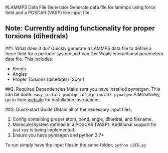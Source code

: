 #LAMMPS Data File Generator
Generate data file for lammps using force field and a POSCAR (VASP) like input file.

## Note: Currently adding functionality for proper torsions (dihedrals)

##1. What does it do?
Quickly generate a LAMMPS data file to define a force field for a periodic system and Van Der Waals interactional parameters data file. 
This includes:
* Bonds
* Angles
* Proper Torsions (dihedrals) [Soon]

##2. Required Dependencies
Make sure you have installed pymatgen. This can be done:
    `easy_install pymatgen`
or 
    `pip install pymatgen`
Alternatively, go to their [website](http://pymatgen.org/) for installation instructions.

##3. Quick-start Guide
Obtain all of the necessary input files; 
1. Config containing proper atom, bond, angle, dihedral, and filename.
2. Molecule/System defined in a POSCAR (VASP). Additional support for just xyz is being implemented.
3. Ensure you have pymatgen and python 2.7+

To run simply have the input files in the same folder;
`python LDFG.py`

